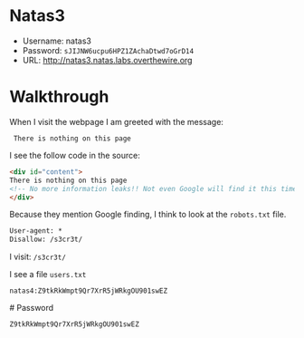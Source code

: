 # Natas3

- Username: natas3
- Password: `sJIJNW6ucpu6HPZ1ZAchaDtwd7oGrD14`
- URL:      http://natas3.natas.labs.overthewire.org

# Walkthrough

When I visit the webpage I am greeted with the message: 

```
 There is nothing on this page 
```

I see the follow code in the source:

```html
<div id="content">
There is nothing on this page
<!-- No more information leaks!! Not even Google will find it this time... -->
</div>
```

Because they mention Google finding, I think to look at the `robots.txt` file.

```txt
User-agent: *
Disallow: /s3cr3t/
```

I visit: `/s3cr3t/`

I see a file `users.txt`

```
natas4:Z9tkRkWmpt9Qr7XrR5jWRkgOU901swEZ
```

# Password

`Z9tkRkWmpt9Qr7XrR5jWRkgOU901swEZ`
